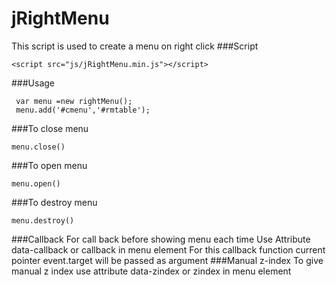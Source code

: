 jRightMenu
=========

This script is used to create a menu on right click
###Script
```
<script src="js/jRightMenu.min.js"></script>
```

###Usage
```
 var menu =new rightMenu();
 menu.add('#cmenu','#rmtable');
```
###To close menu
```
menu.close() 
```
###To open menu
```
menu.open() 
```
###To destroy menu
```
menu.destroy() 
```
###Callback
For call back before showing menu each time
Use Attribute data-callback or callback in menu element
For this callback function current pointer event.target will be passed as argument
###Manual z-index
To give manual z index use attribute data-zindex or zindex in menu element
